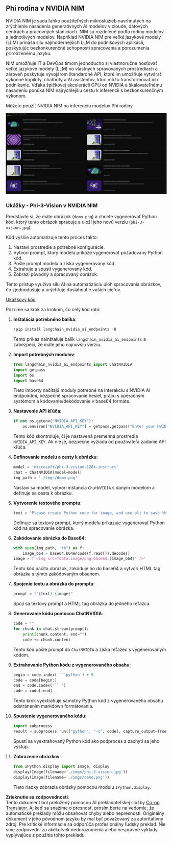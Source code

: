 <!--
CO_OP_TRANSLATOR_METADATA:
{
  "original_hash": "7b08e277df2a9307f861ae54bc30c772",
  "translation_date": "2025-05-09T10:02:04+00:00",
  "source_file": "md/01.Introduction/02/06.NVIDIA.md",
  "language_code": "sk"
}
-->
## Phi rodina v NVIDIA NIM

NVIDIA NIM je sada ľahko použiteľných mikroslužieb navrhnutých na zrýchlenie nasadenia generatívnych AI modelov v cloude, dátových centrách a pracovných staniciach. NIM sú rozdelené podľa rodiny modelov a jednotlivých modelov. Napríklad NVIDIA NIM pre veľké jazykové modely (LLM) prináša silu najmodernejších LLM do podnikových aplikácií, poskytujúc bezkonkurenčné schopnosti spracovania a porozumenia prirodzenému jazyku.

NIM umožňuje IT a DevOps tímom jednoducho si vlastnoručne hosťovať veľké jazykové modely (LLM) vo vlastných spravovaných prostrediach a zároveň poskytuje vývojárom štandardné API, ktoré im umožňuje vytvárať výkonné kopiloty, chatboty a AI asistentov, ktorí môžu transformovať ich podnikanie. Vďaka špičkovej akcelerácii GPU od NVIDIA a škálovateľnému nasadeniu ponúka NIM najrýchlejšiu cestu k inferencii s bezkonkurenčným výkonom.

Môžete použiť NVIDIA NIM na inferenciu modelov Phi rodiny

![nim](../../../../../translated_images/Phi-NIM.45af94d89220fbbbc85f8da0379150a29cc88c3dd8ec417b1d3b7237bbe1c58a.sk.png)

### **Ukážky - Phi-3-Vision v NVIDIA NIM**

Predstavte si, že máte obrázok (`demo.png`) a chcete vygenerovať Python kód, ktorý tento obrázok spracuje a uloží jeho novú verziu (`phi-3-vision.jpg`).

Kód vyššie automatizuje tento proces takto:

1. Nastaví prostredie a potrebné konfigurácie.
2. Vytvorí prompt, ktorý modelu prikáže vygenerovať požadovaný Python kód.
3. Pošle prompt modelu a získa vygenerovaný kód.
4. Extrahuje a spustí vygenerovaný kód.
5. Zobrazí pôvodný a spracovaný obrázok.

Tento prístup využíva silu AI na automatizáciu úloh spracovania obrázkov, čo zjednodušuje a urýchľuje dosiahnutie vašich cieľov.

[Ukážkový kód](../../../../../code/06.E2E/E2E_Nvidia_NIM_Phi3_Vision.ipynb)

Pozrime sa krok za krokom, čo celý kód robí:

1. **Inštalácia potrebného balíka**:
    ```python
    !pip install langchain_nvidia_ai_endpoints -U
    ```
    Tento príkaz nainštaluje balík `langchain_nvidia_ai_endpoints` a zabezpečí, že máte jeho najnovšiu verziu.

2. **Import potrebných modulov**:
    ```python
    from langchain_nvidia_ai_endpoints import ChatNVIDIA
    import getpass
    import os
    import base64
    ```
    Tieto importy načítajú moduly potrebné na interakciu s NVIDIA AI endpointmi, bezpečné spracovanie hesiel, prácu s operačným systémom a kódovanie/dekódovanie v base64 formáte.

3. **Nastavenie API kľúča**:
    ```python
    if not os.getenv("NVIDIA_API_KEY"):
        os.environ["NVIDIA_API_KEY"] = getpass.getpass("Enter your NVIDIA API key: ")
    ```
    Tento kód skontroluje, či je nastavená premenná prostredia `NVIDIA_API_KEY`. Ak nie je, bezpečne vyžiada od používateľa zadanie API kľúča.

4. **Definovanie modelu a cesty k obrázku**:
    ```python
    model = 'microsoft/phi-3-vision-128k-instruct'
    chat = ChatNVIDIA(model=model)
    img_path = './imgs/demo.png'
    ```
    Nastaví sa model, vytvorí inštancia `ChatNVIDIA` s daným modelom a definuje sa cesta k obrázku.

5. **Vytvorenie textového promptu**:
    ```python
    text = "Please create Python code for image, and use plt to save the new picture under imgs/ and name it phi-3-vision.jpg."
    ```
    Definuje sa textový prompt, ktorý modelu prikazuje vygenerovať Python kód na spracovanie obrázka.

6. **Zakódovanie obrázka do Base64**:
    ```python
    with open(img_path, "rb") as f:
        image_b64 = base64.b64encode(f.read()).decode()
    image = f'<img src="data:image/png;base64,{image_b64}" />'
    ```
    Tento kód načíta obrázok, zakóduje ho do base64 a vytvorí HTML tag obrázka s týmto zakódovaným obsahom.

7. **Spojenie textu a obrázka do promptu**:
    ```python
    prompt = f"{text} {image}"
    ```
    Spojí sa textový prompt a HTML tag obrázka do jedného reťazca.

8. **Generovanie kódu pomocou ChatNVIDIA**:
    ```python
    code = ""
    for chunk in chat.stream(prompt):
        print(chunk.content, end="")
        code += chunk.content
    ```
    Tento kód pošle prompt do `ChatNVIDIA` a získa reťazec s vygenerovaným kódom.

9. **Extrahovanie Python kódu z vygenerovaného obsahu**:
    ```python
    begin = code.index('```python') + 9
    code = code[begin:]
    end = code.index('```')
    code = code[:end]
    ```
    Tento krok vyextrahuje samotný Python kód z vygenerovaného obsahu odstránením markdown formátovania.

10. **Spustenie vygenerovaného kódu**:
    ```python
    import subprocess
    result = subprocess.run(["python", "-c", code], capture_output=True)
    ```
    Spustí sa vyextrahovaný Python kód ako podproces a zachytí sa jeho výstup.

11. **Zobrazenie obrázkov**:
    ```python
    from IPython.display import Image, display
    display(Image(filename='./imgs/phi-3-vision.jpg'))
    display(Image(filename='./imgs/demo.png'))
    ```
    Tieto riadky zobrazia obrázky pomocou modulu `IPython.display`.

**Zrieknutie sa zodpovednosti**:  
Tento dokument bol preložený pomocou AI prekladateľskej služby [Co-op Translator](https://github.com/Azure/co-op-translator). Aj keď sa snažíme o presnosť, prosím berte na vedomie, že automatické preklady môžu obsahovať chyby alebo nepresnosti. Originálny dokument v jeho pôvodnom jazyku by mal byť považovaný za autoritatívny zdroj. Pre kritické informácie sa odporúča profesionálny ľudský preklad. Nie sme zodpovední za akékoľvek nedorozumenia alebo nesprávne výklady vyplývajúce z použitia tohto prekladu.
